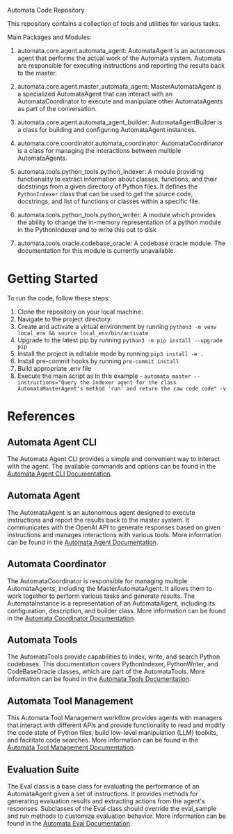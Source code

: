 Automata Code Repository

This repository contains a collection of tools and utilities for various tasks.

Main Packages and Modules:

1. automata.core.agent.automata_agent:
   AutomataAgent is an autonomous agent that performs the actual work of the Automata system. Automata are responsible for executing instructions and reporting the results back to the master.

2. automata.core.agent.master_automata_agent:
   MasterAutomataAgent is a specialized AutomataAgent that can interact with an AutomataCoordinator to execute and manipulate other AutomataAgents as part of the conversation.

3. automata.core.agent.automata_agent_builder:
   AutomataAgentBuilder is a class for building and configuring AutomataAgent instances.

4. automata.core.coordinator.automata_coordinator:
   AutomataCoordinator is a class for managing the interactions between multiple AutomataAgents.

5. automata.tools.python_tools.python_indexer:
   A module providing functionality to extract information about classes, functions, and their docstrings from a given directory of Python files. It defines the `PythonIndexer` class that can be used to get the source code, docstrings, and list of functions or classes within a specific file.

6. automata.tools.python_tools.python_writer:
   A module which provides the ability to change the in-memory representation of a python module in the PythonIndexer and to
   write this out to disk

7. automata.tools.oracle.codebase_oracle:
   A codebase oracle module. The documentation for this module is currently unavailable.

# Getting Started

To run the code, follow these steps:

1. Clone the repository on your local machine.
2. Navigate to the project directory.
3. Create and activate a virtual environment by running `python3 -m venv local_env && source local_env/bin/activate`
4. Upgrade to the latest pip by running `python3 -m pip install --upgrade pip`
5. Install the project in editable mode by running `pip3 install -e .`
6. Install pre-commit hooks by running `pre-commit install`
7. Build appropriate .env file
8. Execute the main script as in this example - `automata master --instructions="Query the indexer agent for the class AutomataMasterAgent's method 'run' and return the raw code code" -v`

# References

## Automata Agent CLI

The Automata Agent CLI provides a simple and convenient way to interact with the agent. The available commands and options can be found in the [Automata Agent CLI Documentation](automata/cli/cli.md).

## Automata Agent

The AutomataAgent is an autonomous agent designed to execute instructions and report the results back to the master system. It communicates with the OpenAI API to generate responses based on given instructions and manages interactions with various tools. More information can be found in the [Automata Agent Documentation](automata/core/agent/agent.md).

## Automata Coordinator

The AutomataCoordinator is responsible for managing multiple AutomataAgents, including the MasterAutomataAgent. It allows them to work together to perform various tasks and generate results. The AutomataInstance is a representation of an AutomataAgent, including its configuration, description, and builder class. More information can be found in the [Automata Coordinator Documentation](automata/core/coordinator/coordinator.md).

## Automata Tools

The AutomataTools provide capabilities to index, write, and search Python codebases. This documentation covers PythonIndexer, PythonWriter, and CodeBaseOracle classes, which are part of the AutomataTools. More information can be found in the [Automata Tools Documentation](automata/tools/tools.md).

## Automata Tool Management

This Automata Tool Management workflow provides agents with managers that interact with different APIs and provide functionality to read and modify the code state of Python files, build low-level manipulation (LLM) toolkits, and facilitate code searches. More information can be found in the [Automata Tool Management Documentation](automata/tool_management/tool_management.md).

## Evaluation Suite

The Eval class is a base class for evaluating the performance of an AutomataAgent given a set of instructions. It provides methods for generating evaluation results and extracting actions from the agent's responses. Subclasses of the Eval class should override the eval_sample and run methods to customize evaluation behavior. More information can be found in the [Automata Eval Documentation](automata/evals/eval.md).
